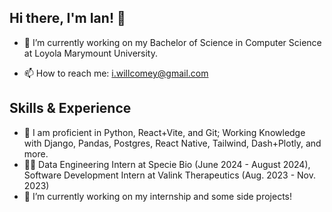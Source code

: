 ## Hi there, I'm Ian! 👋

- 🔭 I’m currently working on my Bachelor of Science in Computer Science at Loyola Marymount University. 
<!-- - 🌱 I’m currently learning Operating Systems, Algorithms, and Logic & Computer Design this semester. -->
- 📫 How to reach me: i.willcomey@gmail.com

## Skills & Experience
* 💬 I am proficient in Python, React+Vite, and Git; Working Knowledge with Django, Pandas, Postgres, React Native, Tailwind, Dash+Plotly, and more.
* 👨‍💻 Data Engineering Intern at Specie Bio (June 2024 - August 2024), Software Development Intern at Valink Therapeutics (Aug. 2023 - Nov. 2023)
* 🔭 I’m currently working on my internship and some side projects!

<!--
**icomey8/icomey8** is a ✨ _special_ ✨ repository because its `README.md` (this file) appears on your GitHub profile.

Here are some ideas to get you started:

- 🔭 I’m currently working on ...
- 🌱 I’m currently learning ...
- 👯 I’m looking to collaborate on ...
- 🤔 I’m looking for help with ...
- 💬 Ask me about ...
- 📫 How to reach me: ...
- 😄 Pronouns: ...
- ⚡ Fun fact: ...
-->
